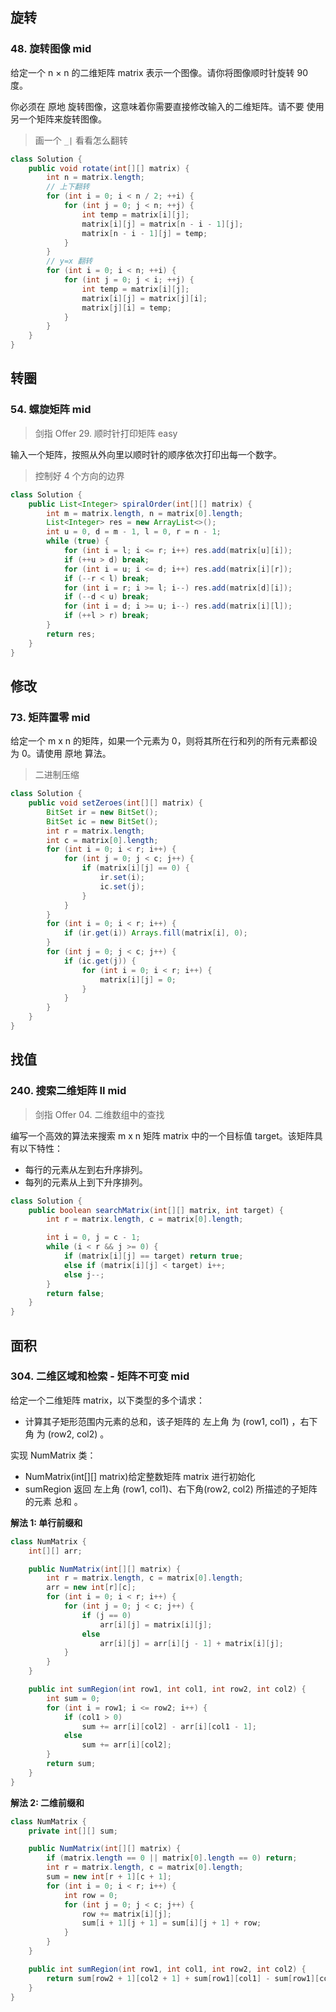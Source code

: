 ## 旋转

### 48. 旋转图像 mid

给定一个 n × n 的二维矩阵 matrix 表示一个图像。请你将图像顺时针旋转 90 度。

你必须在 原地 旋转图像，这意味着你需要直接修改输入的二维矩阵。请不要 使用另一个矩阵来旋转图像。

> 画一个 `_|` 看看怎么翻转

```java
class Solution {
    public void rotate(int[][] matrix) {
        int n = matrix.length;
        // 上下翻转
        for (int i = 0; i < n / 2; ++i) {
            for (int j = 0; j < n; ++j) {
                int temp = matrix[i][j];
                matrix[i][j] = matrix[n - i - 1][j];
                matrix[n - i - 1][j] = temp;
            }
        }
        // y=x 翻转
        for (int i = 0; i < n; ++i) {
            for (int j = 0; j < i; ++j) {
                int temp = matrix[i][j];
                matrix[i][j] = matrix[j][i];
                matrix[j][i] = temp;
            }
        }
    }
}
```

## 转圈

### 54. 螺旋矩阵 mid

> 剑指 Offer 29. 顺时针打印矩阵 easy

输入一个矩阵，按照从外向里以顺时针的顺序依次打印出每一个数字。

> 控制好 4 个方向的边界

```java
class Solution {
    public List<Integer> spiralOrder(int[][] matrix) {
        int m = matrix.length, n = matrix[0].length;
        List<Integer> res = new ArrayList<>();
        int u = 0, d = m - 1, l = 0, r = n - 1;
        while (true) {
            for (int i = l; i <= r; i++) res.add(matrix[u][i]);
            if (++u > d) break;
            for (int i = u; i <= d; i++) res.add(matrix[i][r]);
            if (--r < l) break;
            for (int i = r; i >= l; i--) res.add(matrix[d][i]);
            if (--d < u) break;
            for (int i = d; i >= u; i--) res.add(matrix[i][l]);
            if (++l > r) break;
        }
        return res;
    }
}
```

## 修改

### 73. 矩阵置零 mid

给定一个 m x n 的矩阵，如果一个元素为 0，则将其所在行和列的所有元素都设为 0。请使用 原地 算法。

> 二进制压缩

```java
class Solution {
    public void setZeroes(int[][] matrix) {
        BitSet ir = new BitSet();
        BitSet ic = new BitSet();
        int r = matrix.length;
        int c = matrix[0].length;
        for (int i = 0; i < r; i++) {
            for (int j = 0; j < c; j++) {
                if (matrix[i][j] == 0) {
                    ir.set(i);
                    ic.set(j);
                }
            }
        }
        for (int i = 0; i < r; i++) {
            if (ir.get(i)) Arrays.fill(matrix[i], 0);
        }
        for (int j = 0; j < c; j++) {
            if (ic.get(j)) {
                for (int i = 0; i < r; i++) {
                    matrix[i][j] = 0;
                }
            }
        }
    }
}
```

## 找值

### 240. 搜索二维矩阵 II mid

> 剑指 Offer 04. 二维数组中的查找

编写一个高效的算法来搜索 m x n 矩阵 matrix 中的一个目标值 target。该矩阵具有以下特性：

-   每行的元素从左到右升序排列。
-   每列的元素从上到下升序排列。

```java
class Solution {
    public boolean searchMatrix(int[][] matrix, int target) {
        int r = matrix.length, c = matrix[0].length;

        int i = 0, j = c - 1;
        while (i < r && j >= 0) {
            if (matrix[i][j] == target) return true;
            else if (matrix[i][j] < target) i++;
            else j--;
        }
        return false;
    }
}
```

## 面积

### 304. 二维区域和检索 - 矩阵不可变 mid

给定一个二维矩阵 matrix，以下类型的多个请求：

-   计算其子矩形范围内元素的总和，该子矩阵的 左上角 为 (row1, col1) ，右下角 为 (row2, col2) 。

实现 NumMatrix 类：

-   NumMatrix(int[][] matrix)给定整数矩阵 matrix 进行初始化
-   sumRegion 返回 左上角 (row1, col1)、右下角(row2, col2) 所描述的子矩阵的元素 总和 。

**解法 1: 单行前缀和**

```java
class NumMatrix {
    int[][] arr;

    public NumMatrix(int[][] matrix) {
        int r = matrix.length, c = matrix[0].length;
        arr = new int[r][c];
        for (int i = 0; i < r; i++) {
            for (int j = 0; j < c; j++) {
                if (j == 0)
                    arr[i][j] = matrix[i][j];
                else
                    arr[i][j] = arr[i][j - 1] + matrix[i][j];
            }
        }
    }

    public int sumRegion(int row1, int col1, int row2, int col2) {
        int sum = 0;
        for (int i = row1; i <= row2; i++) {
            if (col1 > 0)
                sum += arr[i][col2] - arr[i][col1 - 1];
            else
                sum += arr[i][col2];
        }
        return sum;
    }
}
```

**解法 2: 二维前缀和**

```java
class NumMatrix {
    private int[][] sum;

    public NumMatrix(int[][] matrix) {
        if (matrix.length == 0 || matrix[0].length == 0) return;
        int r = matrix.length, c = matrix[0].length;
        sum = new int[r + 1][c + 1];
        for (int i = 0; i < r; i++) {
            int row = 0;
            for (int j = 0; j < c; j++) {
                row += matrix[i][j];
                sum[i + 1][j + 1] = sum[i][j + 1] + row;
            }
        }
    }

    public int sumRegion(int row1, int col1, int row2, int col2) {
        return sum[row2 + 1][col2 + 1] + sum[row1][col1] - sum[row1][col2 + 1] - sum[row2 + 1][col1];
    }
}
```
